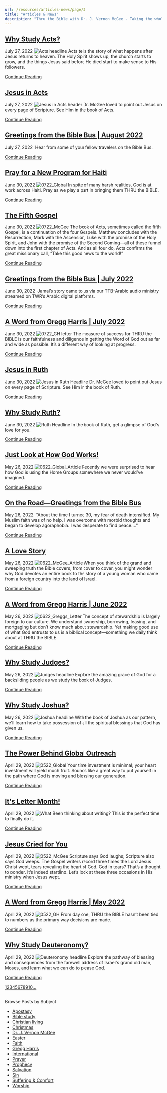 ```yaml
---
url: /resources/articles-news/page/3
title: "Articles & News"
description: "Thru the Bible with Dr. J. Vernon McGee - Taking the whole Word to the whole world"
---
```







## [Why Study Acts?](../features/2022/07/27/why-study-judges)


July 27, 2022
![](https://ttb.org/images/default-source/why-study/acts-headline5b73fd16-a4b9-4d66-9e7e-ee65f0854e52.jpg?sfvrsn=d5631816_1 "Acts headline")
Acts tells the story of what happens after Jesus returns to heaven. The Holy Spirit shows up, the church starts to grow, and the things Jesus said before He died start to make sense to His followers.


[Continue Reading](../features/2022/07/27/why-study-judges)




## [Jesus in Acts](../features/2022/07/27/jesus-in-acts)


July 27, 2022
![](https://ttb.org/images/default-source/jesus-in/jesus-in-acts-headere913120e-7f4d-485d-a2b3-2b599288729c.jpg?sfvrsn=3541816_1 "Jesus in Acts header")
Dr. McGee loved to point out Jesus on every page of Scripture. See Him in the book of Acts.


[Continue Reading](../features/2022/07/27/jesus-in-acts)




## [Greetings from the Bible Bus | August 2022](../features/2022/07/27/greetings-from-the-bible-bus-august-2022)


July 27, 2022
![]()
Hear from some of your fellow travelers on the Bible Bus.


[Continue Reading](../features/2022/07/27/greetings-from-the-bible-bus-august-2022)




## [Pray for a New Program for Haiti](../news/2022/06/30/pray-for-a-new-program-for-haiti)


June 30, 2022
![](https://ttb.org/images/default-source/features-and-news/0722_global29c007eb-a2d1-4102-a52c-130f39ba6c11.jpg?sfvrsn=cd6f1816_1 "0722_Global")
In spite of many harsh realities, God is at work across Haiti. Pray as we play a part in bringing them THRU the BIBLE.


[Continue Reading](../news/2022/06/30/pray-for-a-new-program-for-haiti)




## [The Fifth Gospel](../features/2022/06/30/the-fifth-gospel)


June 30, 2022
![](https://ttb.org/images/default-source/features-and-news/0722_mcgee4d19680d-e04f-42b7-9423-9f0900da3d23.jpg?sfvrsn=1a6e1816_1 "0722_McGee")
The book of Acts, sometimes called the fifth Gospel, is a continuation of the four Gospels. Matthew concludes with the Resurrection, Mark with the Ascension, Luke with the promise of the Holy Spirit, and John with the promise of the Second Coming—all of these funnel down into the first chapter of Acts. And as all four do, Acts confirms the great missionary call, “Take this good news to the world!”


[Continue Reading](../features/2022/06/30/the-fifth-gospel)




## [Greetings from the Bible Bus | July 2022](../features/2022/06/30/greetings-from-the-bible-bus-july-2022)


June 30, 2022
![]()
Jamal’s story came to us via our TTB-Arabic audio ministry streamed on TWR’s Arabic digital platforms.


[Continue Reading](../features/2022/06/30/greetings-from-the-bible-bus-july-2022)




## [A Word from Gregg Harris | July 2022](../features/2022/06/30/a-word-from-gregg-harris-july-2022)


June 30, 2022
![](https://ttb.org/images/default-source/features-and-news/0722_gh-letter33c06ae9-2f1c-4850-ba0b-5960119d9baa.jpg?sfvrsn=626e1816_1 "0722_GH letter")
The measure of success for THRU the BIBLE is our faithfulness and diligence in getting the Word of God out as far and wide as possible. It’s a different way of looking at progress.


[Continue Reading](../features/2022/06/30/a-word-from-gregg-harris-july-2022)




## [Jesus in Ruth](../features/2022/06/30/jesus-in-ruth)


June 30, 2022
![](https://ttb.org/images/default-source/jesus-in/jesus-in-ruth-headlinea5b958a1-b6b7-41c7-a0e1-ab05f60fe25b.jpg?sfvrsn=876d1816_1 "Jesus in Ruth Headline")
Dr. McGee loved to point out Jesus on every page of Scripture. See Him in the book of Ruth.


[Continue Reading](../features/2022/06/30/jesus-in-ruth)




## [Why Study Ruth?](../features/2022/06/30/why-study-judges)


June 30, 2022
![](https://ttb.org/images/default-source/why-study/ruth-headline28b70749-09de-4be4-b0e5-026d7236bc11.jpg?sfvrsn=ae6e1816_1 "Ruth Headline")
In the book of Ruth, get a glimpse of God's love for you.


[Continue Reading](../features/2022/06/30/why-study-judges)




## [Just Look at How God Works!](../news/2022/05/26/just-look-at-how-god-works!)


May 26, 2022
![](https://ttb.org/images/default-source/features-and-news/0622_global_article425e6c8a-5679-4848-ad2a-fa8f1bc99efb.jpg?sfvrsn=397e1816_1 "0622_Global_Article")
Recently we were surprised to hear how God is using the Home Groups somewhere we never would’ve imagined.


[Continue Reading](../news/2022/05/26/just-look-at-how-god-works!)




## [On the Road—Greetings from the Bible Bus](../news/2022/05/26/on-the-road-greetings-from-the-bible-bus)


May 26, 2022
![]()
“About the time I turned 30, my fear of death intensified. My Muslim faith was of no help. I was overcome with morbid thoughts and began to develop agoraphobia. I was desperate to find peace...."


[Continue Reading](../news/2022/05/26/on-the-road-greetings-from-the-bible-bus)




## [A Love Story](../features/2022/05/26/a-love-story)


May 26, 2022
![](https://ttb.org/images/default-source/features-and-news/0622_mcgee_article8c4c9717-37f7-45ce-a25e-7dd929ea6da4.jpg?sfvrsn=57e1816_1 "0622_McGee_Article")
When you think of the grand and sweeping truth the Bible covers, from cover to cover, you might wonder why God devotes an entire book to the story of a young woman who came from a foreign country into the land of Israel.


[Continue Reading](../features/2022/05/26/a-love-story)




## [A Word from Gregg Harris | June 2022](../features/2022/05/26/a-word-from-gregg-harris-june-2022)


May 26, 2022
![](https://ttb.org/images/default-source/features-and-news/0622_greggs_letter05540959-ad15-4f90-b7b5-62a73aa96ddd.jpg?sfvrsn=e87e1816_1 "0622_Greggs_Letter")
The concept of stewardship is largely foreign to our culture. We understand ownership, borrowing, leasing, and mortgaging but don’t know much about stewardship. Yet making good use of what God entrusts to us is a biblical concept—something we daily think about at THRU the BIBLE.


[Continue Reading](../features/2022/05/26/a-word-from-gregg-harris-june-2022)




## [Why Study Judges?](../features/2022/05/26/why-study-judges)


May 26, 2022
![](https://ttb.org/images/default-source/why-study/judges-headlinecf0cd815-d4cd-451e-a065-73a245db39b1.jpg?sfvrsn=b37e1816_1 "Judges headline")
Explore the amazing grace of God for a backsliding people as we study the book of Judges.


[Continue Reading](../features/2022/05/26/why-study-judges)




## [Why Study Joshua?](../features/2022/05/26/why-study-joshua)


May 26, 2022
![](https://ttb.org/images/default-source/why-study/joshua-headline0a20a611-35b4-4a02-b690-7cc2ada07a0e.jpg?sfvrsn=277d1816_1 "Joshua headline")
With the book of Joshua as our pattern, we'll learn how to take possession of all the spiritual blessings that God has given us.


[Continue Reading](../features/2022/05/26/why-study-joshua)




## [The Power Behind Global Outreach](../news/2022/04/29/the-power-behind-global-outreach)


April 29, 2022
![](https://ttb.org/images/default-source/features-and-news/0522_global86de4195-0363-4244-9a4e-841c3fb2b6c4.jpg?sfvrsn=7d041816_1 "0522_Global")
Your time investment is minimal; your heart investment will yield much fruit. Sounds like a great way to put yourself in the path where God is moving and blessing our generation.


[Continue Reading](../news/2022/04/29/the-power-behind-global-outreach)




## [It's Letter Month!](../news/2022/04/29/it's-letter-month!)


April 29, 2022
![](https://ttb.org/images/default-source/features-and-news/what "What")
Been thinking about writing? This is the perfect time to finally do it.


[Continue Reading](../news/2022/04/29/it's-letter-month!)




## [Jesus Cried for You](../features/2022/04/29/jesus-cried-for-you)


April 29, 2022
![](https://ttb.org/images/default-source/features-and-news/0522_mcgee35f94191-ee5d-477b-b806-832ae3c6dd46.jpg?sfvrsn=b5041816_1 "0522_McGee")
Scripture says God laughs; Scripture also says God weeps. The Gospel writers record three times the Lord Jesus Christ wept, tears revealing the heart of God. God in tears? That’s a thought to ponder. It’s indeed startling. Let’s look at these three occasions in His ministry when Jesus wept.


[Continue Reading](../features/2022/04/29/jesus-cried-for-you)




## [A Word from Gregg Harris | May 2022](../features/2022/04/29/a-word-from-gregg-harris-may-2022)


April 29, 2022
![](https://ttb.org/images/default-source/features-and-news/0522_ghff8513a3-74c3-4e3a-956a-686aa1fb8555.jpg?sfvrsn=8f041816_1 "0522_GH")
From day one, THRU the BIBLE hasn’t been tied to numbers as the primary way decisions are made.


[Continue Reading](../features/2022/04/29/a-word-from-gregg-harris-may-2022)




## [Why Study Deuteronomy?](../features/2022/04/29/why-study-deuteronomy)


April 29, 2022
![](https://ttb.org/images/default-source/why-study/deuteronomy-headlineb40e0fdc-2477-4fd2-98b7-87b556a6bca4.jpg?sfvrsn=c9041816_1 "Deuteronomy headline")
Explore the pathway of blessing and consequences from the farewell address of Israel's grand old man, Moses, and learn what we can do to please God.


[Continue Reading](../features/2022/04/29/why-study-deuteronomy)





[1](https://ttb.org/resources/articles-news)[2](https://ttb.org/resources/articles-news/page/2)[3](https://ttb.org/resources/articles-news/page/3)[4](https://ttb.org/resources/articles-news/page/4)[5](https://ttb.org/resources/articles-news/page/5)[6](https://ttb.org/resources/articles-news/page/6)[7](https://ttb.org/resources/articles-news/page/7)[8](https://ttb.org/resources/articles-news/page/8)[9](https://ttb.org/resources/articles-news/page/9)[10](https://ttb.org/resources/articles-news/page/10)[...](https://ttb.org/resources/articles-news/page/11)





## 
 Browse Posts by Subject


* [Apostasy](/resources/articles-news/-in-tags/tags/Apostasy)
* [Bible study](/resources/articles-news/-in-tags/tags/Bible-study)
* [Christian living](/resources/articles-news/-in-tags/tags/Christian-living)
* [Christmas](/resources/articles-news/-in-tags/tags/Christmas)
* [Dr. J. Vernon McGee](/resources/articles-news/-in-tags/tags/Dr-J-Vernon-McGee)
* [Easter](/resources/articles-news/-in-tags/tags/easter)
* [Faith](/resources/articles-news/-in-tags/tags/Faith)
* [Gregg Harris](/resources/articles-news/-in-tags/tags/Gregg-Harris)
* [International](/resources/articles-news/-in-tags/tags/International)
* [Prayer](/resources/articles-news/-in-tags/tags/prayer)
* [Prophecy](/resources/articles-news/-in-tags/tags/Prophecy)
* [Salvation](/resources/articles-news/-in-tags/tags/Salvation)
* [Sin](/resources/articles-news/-in-tags/tags/sin)
* [Suffering & Comfort](/resources/articles-news/-in-tags/tags/Suffering-Comfort)
* [Worship](/resources/articles-news/-in-tags/tags/worship)






